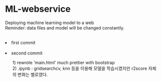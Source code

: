 # ML-webservice
Deploying machine learning model to a web<br>
Reminder: data files and model will be changed constantly. 
<br><br>

<li>first commit</li>
<br>
<li>second commit</li>
<ul>
  1) rewrote 'main.html' much prettier with bootstrap<br>
  2) .ipynb : gridsearchcv, knn 등을 이용해 모델을 학습시켰지만 r2score 자체의 변화는 별로였다.
</ul>
